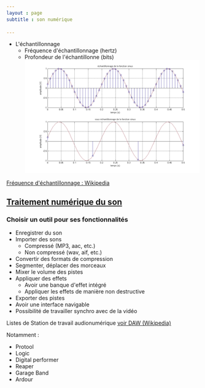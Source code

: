 ```yaml
---
layout : page  
subtitle : son numérique

---
```


* L'échantillonnage
	* Fréquence d'échantillonnage  (hertz)
	* Profondeur de l'échantillonne (bits)
![échantillonage](../img/Echantillonnages_sinus.png)


 [Fréquence d'échantillonnage : Wikipedia ](http://fr.wikipedia.org/wiki/Fréquence_d'échantillonnage)




## [Traitement numérique du son</span></h2>](id:daw)
### Choisir un outil pour ses fonctionnalités
* Enregistrer du son
* Importer des sons
	* Compressé (MP3, aac, etc.)
	* Non compressé (wav, aif, etc.)
* Convertir des formats de compression
* Segmenter, déplacer des morceaux
* Mixer le volume des pistes
* Appliquer des effets
	* Avoir une banque d'effet intégré
	* Appliquer les effets de manière non destructive
* Exporter des pistes
* Avoir une interface navigable
* Possibilité de travailler synchro avec de la vidéo

Listes de Station de travail audionumérique <a href="http://en.wikipedia.org/wiki/Digital_Audio_Workstation">voir DAW (Wikipedia)</a>

Notamment :

* Protool
* Logic
* Digital performer
* Reaper
* Garage Band
* Ardour
